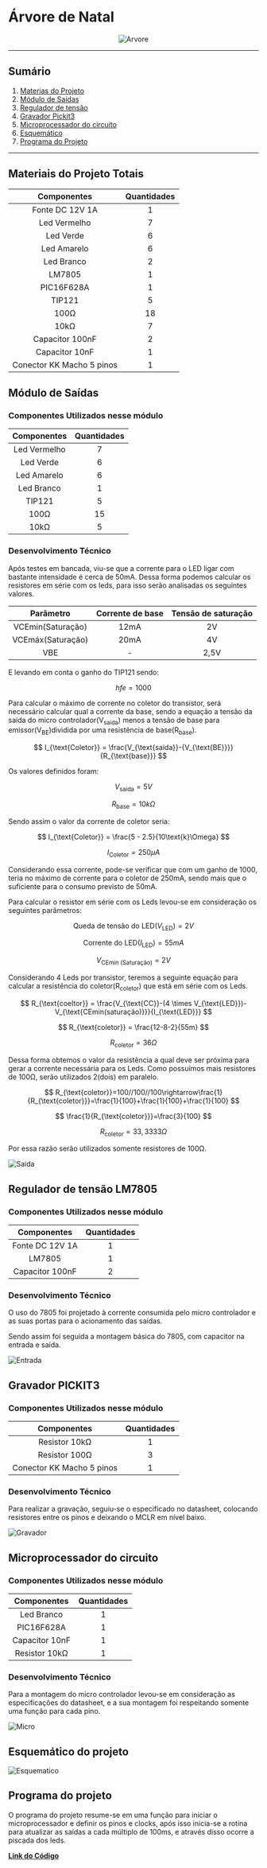 # Árvore de Natal

<div align="center">

![Arvore](Imagens/Arvore.jpeg)

</div>

*******
## Sumário
1. [Materias do Projeto](#materiais-do-projeto-totais)
2. [Módulo de Saídas](#módulo-de-saídas)
3. [Regulador de tensão](#regulador-de-tensão-lm7805)
4. [Gravador Pickit3](#gravador-pickit3)
5. [Microprocessador do circuito](#microprocessador-do-circuito)
6. [Esquemático](#esquemático-do-projeto)
7. [Programa do Projeto](#programa-do-projeto)

*******
## Materiais do Projeto Totais

| Componentes | Quantidades |
| :---: | :---: |
| Fonte DC 12V 1A | 1 |
| Led Vermelho | 7 |
| Led Verde | 6 |
| Led Amarelo | 6 |
| Led Branco | 2 |
| LM7805 | 1 |
| PIC16F628A | 1 |
| TIP121 | 5 |
| 100Ω | 18 |
| 10kΩ | 7 |
| Capacitor 100nF | 2 |
| Capacitor 10nF | 1 |
| Conector KK Macho 5 pinos | 1 |

## Módulo de Saídas

### Componentes Utilizados nesse módulo

| Componentes | Quantidades |
| :---: | :---: |
| Led Vermelho | 7 |
| Led Verde | 6 |
| Led Amarelo | 6 |
| Led Branco | 1 |
| TIP121 | 5 |
| 100Ω | 15 |
| 10kΩ | 5 |

### Desenvolvimento Técnico

Após testes em bancada, viu-se que a corrente para o LED ligar com bastante intensidade é cerca de 50mA. Dessa forma podemos calcular os resistores em série com os leds, para isso serão analisadas os seguintes valores.

| Parâmetro | Corrente de base | Tensão de saturação |
| :---: | :---: | :---: |
| VCEmin(Saturação) | 12mA | 2V |
| VCEmáx(Saturação) | 20mA | 4V |
| VBE | - | 2,5V |

E levando em conta o ganho do TIP121 sendo:

$$
hfe=1000
$$

Para calcular o máximo de corrente no coletor do transistor, será necessário calcular qual a corrente da base, sendo a equação a tensão da saída do micro controlador(V<sub>saida</sub>) menos a tensão de base para emissor(V<sub>BE</sub>)dividida por uma resistência de base(R<sub>base</sub>).

$$
I_{\text{Coletor}} = \frac{V_{\text{saida}}-{V_{\text{BE}}}}{R_{\text{base}}}
$$

Os valores definidos foram:

$$
V_{\text{saída}} = 5V
$$

$$
R_{\text{base}} = 10k\Omega
$$

Sendo assim o valor da corrente de coletor seria:

$$
I_{\text{Coletor}} = \frac{5 - 2.5}{10\text{k}\Omega}
$$

$$
I_{\text{Coletor}}=250\mu A
$$

Considerando essa corrente, pode-se verificar que com um ganho de 1000, teria no máximo de corrente para o coletor de 250mA, sendo mais que o suficiente para o consumo previsto de 50mA.

Para calcular o resistor em série com os Leds levou-se em consideração os seguintes parâmetros:

$$
\text{Queda de tensão do LED} (V_{\text{LED}}) = 2V
$$

$$
\text{Corrente do LED} (I_{\text{LED}}) = 55mA
$$

$$
V_{\text{CEmin (Saturação)}} = 2V
$$

Considerando 4 Leds por transistor, teremos a seguinte equação para calcular a resistência do coletor(R<sub>coletor</sub>) que está em série com os Leds.

$$
R_{\text{coeltor}} = \frac{V_{\text{CC}}-(4 \times V_{\text{LED}})-V_{\text{CEmin(saturação)}}}{I_{\text{LED}}}
$$

$$
R_{\text{coletor}} = \frac{12-8-2}{55m}
$$

$$
R_{\text{coletor}}=36\Omega
$$

Dessa forma obtemos o valor da resistência a qual deve ser próxima para gerar a corrente necessária para os Leds. Como possuímos mais resistores de 100Ω, serão utilizados 2(dois) em paralelo.

$$
R_{\text{coletor}}=100//100//100\rightarrow\frac{1}{R_{\text{coletor}}}=\frac{1}{100}+\frac{1}{100}+\frac{1}{100}
$$

$$
\frac{1}{R_{\text{coletor}}}=\frac{3}{100}
$$

$$
R_{\text{coletor}}=33,3333\Omega
$$

Por essa razão serão utilizados somente resistores de 100Ω.

![Saida](Imagens/Saida.png)

## Regulador de tensão LM7805

### Componentes Utilizados nesse módulo

| Componentes | Quantidades |
| :---: | :---: |
| Fonte DC 12V 1A | 1 |
| LM7805 | 1 |
| Capacitor 100nF | 2 |

### Desenvolvimento Técnico

O uso do 7805 foi projetado à corrente consumida pelo micro controlador e as suas portas para o acionamento das saídas.

Sendo assim foi seguida a montagem básica do 7805, com capacitor na entrada e saída.

![Entrada](Imagens/Entrada.png)

## Gravador PICKIT3

### Componentes Utilizados nesse módulo

| Componentes | Quantidades |
| :---: | :---: |
| Resistor 10kΩ | 1 |
| Resistor 100Ω | 3 |
| Conector KK Macho 5 pinos | 1 |

### Desenvolvimento Técnico

Para realizar a gravação, seguiu-se o especificado no datasheet, colocando resistores entre os pinos e deixando o MCLR em nível baixo.

![Gravador](Imagens/Gravador.png)

## Microprocessador do circuito

### Componentes Utilizados nesse módulo

| Componentes | Quantidades |
| :---: | :---: |
| Led Branco | 1 |
| PIC16F628A | 1 |
| Capacitor 10nF | 1 |
| Resistor 10kΩ | 1 |

### Desenvolvimento Técnico

Para a montagem do micro controlador levou-se em consideração as especificações do datasheet, e a sua montagem foi respeitando somente uma função para cada pino. 

![Micro](Imagens/Microprocessador.png)

## Esquemático do projeto

![Esquematico](Imagens/Esquematico.svg)

## Programa do projeto
O programa do projeto resume-se em uma função para iniciar o microprocessador e definir os pinos e clocks, após isso inicia-se a rotina para atualizar as saídas a cada múltiplo de 100ms, e através disso ocorre a piscada dos leds.

[**Link do Código**](https://github.com/Hiemer23/Arvore/tree/main/Arvore.X)
